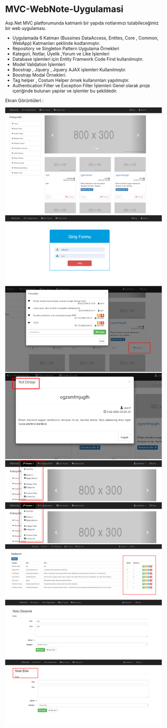 # MVC-WebNote-Uygulamasi
Asp.Net MVC platforumunda katmanlı bir yapıda notlarımızı tutabileceğimiz bir web uygulaması.
* Uygulamada 6 Katman (Bussines DataAccess, Entites, Core , Common, WebApp) Katmanları şeklinde kodlanmıştır.
* Repository ve Singleton Pattern Uygulama Örnekleri
* Kategori, Notlar, Üyelik ,Yorum ve Like İşlemleri
* Database işlemleri için Entity Framwork Code First kullanılmıştır.
* Model Validation İşlemleri 
* Boostrap , Jquery , Jquery AJAX işlemleri Kullanılmıştır.
* Boostrap Modal Örnekleri.
* Tag helper , Costum Helper örnek kullanımları yapılmıştır.
* Authentication Filter ve Exception Filter İşlemleri
Genel olarak proje içeriğinde bulunan yapılar ve işlemler bu şekildedir.

Ekran Görüntüleri : 


![Image description](https://github.com/salihseker/MVC-WebNote-Uygulamasi/blob/master/WebNote/Docs/Screenshot_1.png)
![Image description](https://github.com/salihseker/MVC-WebNote-Uygulamasi/blob/master/WebNote/Docs/Screenshot_12.png)
![Image description](https://github.com/salihseker/MVC-WebNote-Uygulamasi/blob/master/WebNote/Docs/Screenshot_13.png)
![Image description](https://github.com/salihseker/MVC-WebNote-Uygulamasi/blob/master/WebNote/Docs/Screenshot_14.png)
![Image description](https://github.com/salihseker/MVC-WebNote-Uygulamasi/blob/master/WebNote/Docs/Screenshot_15.png)
![Image description](https://github.com/salihseker/MVC-WebNote-Uygulamasi/blob/master/WebNote/Docs/Screenshot_15.png)
![Image description](https://github.com/salihseker/MVC-WebNote-Uygulamasi/blob/master/WebNote/Docs/Screenshot_16.png)
![Image description](https://github.com/salihseker/MVC-WebNote-Uygulamasi/blob/master/WebNote/Docs/Screenshot_17.png)
![Image description](https://github.com/salihseker/MVC-WebNote-Uygulamasi/blob/master/WebNote/Docs/Screenshot_18.png)

